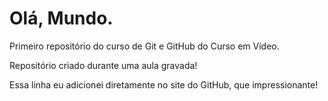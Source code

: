 # Olá, Mundo.
 Primeiro repositório do curso de Git e GitHub do Curso em Vídeo.

Repositório criado durante uma aula gravada!

Essa linha eu adicionei diretamente no site do GitHub, que impressionante!

